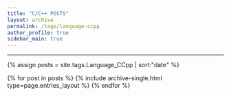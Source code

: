 ```yaml
---
title: "C/C++ POSTS"
layout: archive
permalink: /tags/language-ccpp
author_profile: true
sidebar_main: true
---
```


---

{% assign posts = site.tags.Language_CCpp | sort:"date" %}

{% for post in posts %}
  {% include archive-single.html type=page.entries_layout %}
{% endfor %}
